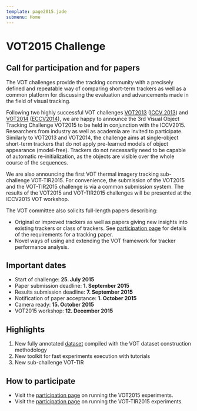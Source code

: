 ```yaml
---
template: page2015.jade
submenu: Home
---
```


# VOT2015 Challenge

## Call for participation and for papers

The VOT challenges provide the tracking community with a precisely defined and repeatable way of comparing short-term trackers as well as a common platform for discussing the evaluation and advancements made in the field of visual tracking.

Following two highly successful VOT challenges [VOT2013](/vot2013/) ([ICCV 2013](http://www.iccv2013.org/)) and [VOT2014](/vot2014/) ([ECCV2014](http://eccv2014.org/)), we are happy to announce the 3rd Visual Object Tracking Challenge VOT2015 to be held in conjunction with the ICCV2015. Researchers from industry as well as academia are invited to participate. Similarly to VOT2013 and VOT2014, the challenge aims at single-object short-term trackers that do not apply pre-learned models of object appearance (model-free). Trackers do not necessarily need to be capable of automatic re-initialization, as the objects are visible over the whole course of the sequences.

We are also announcing the first VOT thermal imagery tracking sub-challenge VOT-TIR2015. For convenience, the submission of the VOT2015 and the VOT-TIR2015 challenge is via a common submission system. The results of the VOT2015 and VOT-TIR2015 challenges will be presented at the ICCV2015 VOT workshop.

The VOT committee also solicits full-length papers describing:

* Original or improved trackers as well as papers giving new insights into existing trackers or class of trackers. See [participation page](participation.html) for details of the requirements for a tracking paper.
* Novel ways of using and extending the VOT framework for tracker performance analysis.

## Important dates 

* Start of challenge: **25. July 2015**
* Paper submission deadline: **1. September 2015**
* Results submission deadline: **7. September 2015**
* Notification of paper acceptance: **1. October 2015**
* Camera ready: **15. October 2015**
* VOT2015 workshop: **12. December 2015**

## Highlights

1. New fully annotated [dataset](dataset.html) compiled with the VOT dataset construction methodology
2. New toolkit for fast experiments execution with tutorials
3. New sub-challenge VOT-TIR

## How to participate

* Visit the [participation page](participation.html) on running the VOT2015 experiments.
* Visit the [participation page](participation.html) on running the VOT-TIR2015 experiments.

